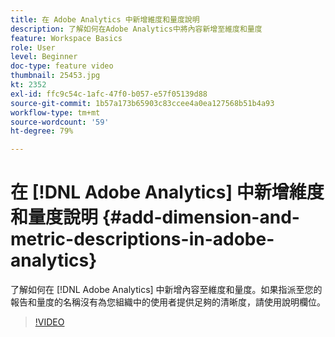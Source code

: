 ```yaml
---
title: 在 Adobe Analytics 中新增維度和量度說明
description: 了解如何在Adobe Analytics中將內容新增至維度和量度
feature: Workspace Basics
role: User
level: Beginner
doc-type: feature video
thumbnail: 25453.jpg
kt: 2352
exl-id: ffc9c54c-1afc-47f0-b057-e57f05139d88
source-git-commit: 1b57a173b65903c83ccee4a0ea127568b51b4a93
workflow-type: tm+mt
source-wordcount: '59'
ht-degree: 79%

---
```


# 在 [!DNL Adobe Analytics] 中新增維度和量度說明 {#add-dimension-and-metric-descriptions-in-adobe-analytics}

了解如何在 [!DNL Adobe Analytics] 中新增內容至維度和量度。如果指派至您的報告和量度的名稱沒有為您組織中的使用者提供足夠的清晰度，請使用說明欄位。

>[!VIDEO](https://video.tv.adobe.com/v/25453/?quality=12)
